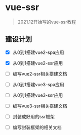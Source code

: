 # vue-ssr

> 2021.12开始写的vue-ssr教程

## 建设计划

- [x] 从0到1搭建vue2-spa应用

- [x] 从0到1搭建vue2-ssr应用

- [ ] 编写vue2-ssr相关搭建文档

- [ ] 从0到1搭建vue3-spa应用

- [ ] 从0到1搭建vue3-ssr应用

- [ ] 编写vue3-ssr相关搭建文档

- [ ] 封装成好用的ssr框架

- [ ] 编写封装框架的相关文档